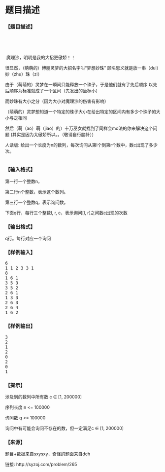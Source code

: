 # 题目描述


<h3>
【题目描述】
</h3>
<p>
<br/>
</p>
<p>
<img alt="" src="/upload/image/20161214/20161214213228_35229.png"/> <img alt="" src="http://8.pic.pc6.com/thumb/up/2017-5/2017511101652710891503100_600_0.png"/> 
</p>
<p>
 魔理沙，明明是我的大招更傲娇！！
</p>
<p>
很显然，（萌萌的）博丽灵梦的大招名字叫“梦想妙珠” 顾名思义就是放一串（dui）妙（zhu）珠（zi）
</p>
<p>
由于（萌萌的）灵梦在一瞬间只能释放一个珠子，于是他们就有了先后顺序 以先后顺序为标准就成了一个区间（先发出的坐标小）
</p>
<p>
而妙珠有大小之分（因为大小对魔理沙的伤害有影响）
</p>
<p>
（萌萌的）灵梦想知道一个特定的珠子大小在给出特定的区间内有多少个珠子的大小与之相同
</p>
<p>
然后（萌（ao）萌（jiao）的）十万巫女就找到了同样会mo法的你来解决这个问题 (其实是因为太傲娇所以。。（敬请自行脑补）)
</p>
<p>
人话版: 给出一个长度为n的数列，每次询问从第l个到第r个数中，数c出现了多少次。
</p>
<p>
<img alt="" src="/upload/image/20161214/20161214213320_18872.png"/> 
</p>
<h3>
【输入格式】
</h3>
<p>
第一行一个整数n，
</p>
<p>
第二行n个整数，表示这个数列。
</p>
<p>
第三行一个整数q，表示询问数。
</p>
<p>
下面q行，每行三个整数l, r, c，表示询问[l, r]之间数c出现的次数
</p>
<h3>
【输出格式】
</h3>
<p>
q行。每行对应一个询问
</p>
<h3>
【样例输入】
</h3>
<pre>6
1 1 2 3 3 1
8
1 6 1
3 5 3
3 5 2
2 6 1
1 3 3
2 6 3
2 6 4
1 6 2
</pre>
<h3>
【样例输出】
</h3>
<pre>3
2
1
2
0
2
0
1
</pre>
<h3>
【提示】
</h3>
<p>
涉及到的数列中所有数 c ∈ [1, 200000]
</p>
<p>
序列长度 n &lt;= 100000
</p>
<p>
询问数 q &lt;= 100000
</p>
<p>
询问中有可能会询问不存在的数，但一定满足c ∈ [1, 200000]
</p>
<h3>
【来源】
</h3>
<p>
题目+数据来自sxysxy，奇怪的题面来自dch
</p>
<p>
链接: http://syzoj.com/problem/265
</p>
